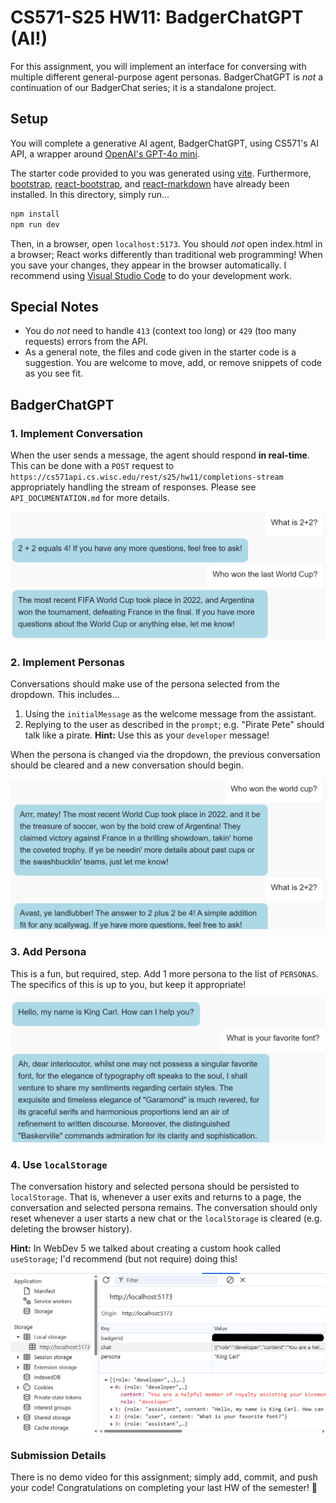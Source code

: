 # CS571-S25 HW11: BadgerChatGPT (AI!)

For this assignment, you will implement an interface for conversing with multiple different general-purpose agent personas. BadgerChatGPT is *not* a continuation of our BadgerChat series; it is a standalone project.

## Setup

You will complete a generative AI agent, BadgerChatGPT, using CS571's AI API, a wrapper around [OpenAI's GPT-4o mini](https://openai.com/index/gpt-4o-mini-advancing-cost-efficient-intelligence/).

The starter code provided to you was generated using [vite](https://vitejs.dev/guide/). Furthermore, [bootstrap](https://www.npmjs.com/package/bootstrap), [react-bootstrap](https://www.npmjs.com/package/react-bootstrap), and [react-markdown](https://www.npmjs.com/package/react-markdown) have already been installed. In this directory, simply run...

```bash
npm install
npm run dev
```

Then, in a browser, open `localhost:5173`. You should *not* open index.html in a browser; React works differently than traditional web programming! When you save your changes, they appear in the browser automatically. I recommend using [Visual Studio Code](https://code.visualstudio.com/) to do your development work.

## Special Notes
 - You do *not* need to handle `413` (context too long) or `429` (too many requests) errors from the API.
 - As a general note, the files and code given in the starter code is a suggestion. You are welcome to move, add, or remove snippets of code as you see fit.

## BadgerChatGPT

### 1. Implement Conversation

When the user sends a message, the agent should respond **in real-time**. This can be done with a `POST` request to `https://cs571api.cs.wisc.edu/rest/s25/hw11/completions-stream` appropriately handling the stream of responses. Please see `API_DOCUMENTATION.md` for more details.

![An example conversation between user and assistant](_figures/step1.png)

### 2. Implement Personas

Conversations should make use of the persona selected from the dropdown. This includes...

 1. Using the `initialMessage` as the welcome message from the assistant.
 2. Replying to the user as described in the `prompt`; e.g. "Pirate Pete" should talk like a pirate. **Hint:** Use this as your `developer` message!

When the persona is changed via the dropdown, the previous conversation should be cleared and a new conversation should begin.

![An example usage of a persona](_figures/step2.png)

### 3. Add Persona

This is a fun, but required, step. Add 1 more persona to the list of `PERSONAS`. The specifics of this is up to you, but keep it appropriate!

![An example additional persona](_figures/step3.png)

### 4. Use `localStorage`

The conversation history and selected persona should be persisted to `localStorage`. That is, whenever a user exits and returns to a page, the conversation and selected persona remains. The conversation should only reset whenever a user starts a new chat or the `localStorage` is cleared (e.g. deleting the browser history).

**Hint:** In WebDev 5 we talked about creating a custom hook called `useStorage`; I'd recommend (but not require) doing this!

![An example of localStorage key/value pairs](_figures/step4.png)

### Submission Details

There is no demo video for this assignment; simply add, commit, and push your code! Congratulations on completing your last HW of the semester! 🥳